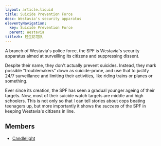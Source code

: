 ```yaml
---
layout: article.liquid
title: Suicide Prevention Force
desc: Westavia's security apparatus
eleventyNavigation:
  key: Suicide Prevention Force
  parent: Westavia
titlezh: 轻生防范队
---
```


A branch of Westavia's police force, the SPF is Westavia's security apparatus aimed at surveilling its citizens and suppressing dissent.

Despite their name, they don't actually prevent suicides. Instead, they mark possible "troublemakers" down as suicide-prone, and use that to justify 24/7 surveillance and limiting their activities, like riding trains or planes or something.

Ever since its creation, the SPF has seen a gradual younger ageing of their targets. Now, most of their suicide watch targets are middle and high schoolers. This is not only so that I can tell stories about cops beating teenagers up, but more importantly it shows the *success* of the SPF in keeping Westavia's citizens in line.

## Members

- [Candlelight](/characters/candlelight/)
